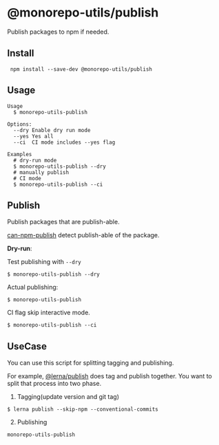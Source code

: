 # @monorepo-utils/publish

Publish packages to npm if needed. 

## Install
   
     npm install --save-dev @monorepo-utils/publish

## Usage

    Usage
      $ monorepo-utils-publish

    Options:
      --dry Enable dry run mode
      --yes Yes all
      --ci  CI mode includes --yes flag

    Examples
      # dry-run mode
      $ monorepo-utils-publish --dry
      # manually publish
      # CI mode
      $ monorepo-utils-publish --ci

## Publish

Publish packages that are publish-able.

[can-npm-publish](https://github.com/azu/can-npm-publish) detect publish-able of the package.

**Dry-run**:

Test publishing with `--dry`

    $ monorepo-utils-publish --dry

Actual publishing:

    $ monorepo-utils-publish 

CI flag skip interactive mode.

    $ monorepo-utils-publish --ci

## UseCase

You can use this script for splitting tagging and publishing.

For example, [@lerna/publish](https://github.com/lerna/lerna/tree/master/commands/publish#readme) does tag and publish together.
You want to split that process into two phase.

1. Tagging(update version and git tag) 

```
$ lerna publish --skip-npm --conventional-commits
````

2. Publishing

```
monorepo-utils-publish
```
